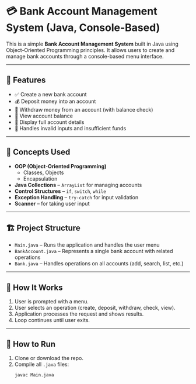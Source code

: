 # 💳 Bank Account Management System (Java, Console-Based)

This is a simple **Bank Account Management System** built in Java using Object-Oriented Programming principles.
It allows users to create and manage bank accounts through a console-based menu interface.

---


## 📌 Features

- ✅ Create a new bank account  
- 💰 Deposit money into an account  
- 💸 Withdraw money from an account (with balance check)  
- 📄 View account balance  
- 🧾 Display full account details  
- 🚫 Handles invalid inputs and insufficient funds  

---

## 🧠 Concepts Used

- **OOP (Object-Oriented Programming)**
  - Classes, Objects
  - Encapsulation
- **Java Collections** – `ArrayList` for managing accounts  
- **Control Structures** – `if`, `switch`, `while`  
- **Exception Handling** – `try-catch` for input validation  
- **Scanner** – for taking user input

---

## 🏗️ Project Structure

- `Main.java` – Runs the application and handles the user menu
- `BankAccount.java` – Represents a single bank account with related operations
- `Bank.java` – Handles operations on all accounts (add, search, list, etc.)

---

## 🔧 How It Works

1. User is prompted with a menu.
2. User selects an operation (create, deposit, withdraw, check, view).
3. Application processes the request and shows results.
4. Loop continues until user exits.

---

## 🚀 How to Run

1. Clone or download the repo.
2. Compile all `.java` files:
   ```bash
   javac Main.java
